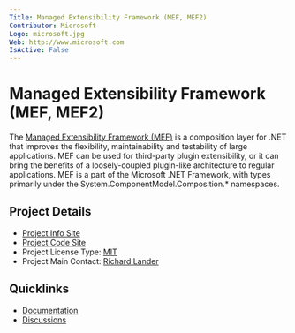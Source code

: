 ```yaml
---
Title: Managed Extensibility Framework (MEF, MEF2)
Contributor: Microsoft
Logo: microsoft.jpg
Web: http://www.microsoft.com
IsActive: False
---
```

# Managed Extensibility Framework (MEF, MEF2)

The [Managed Extensibility Framework (MEF)](https://github.com/MicrosoftArchive/mef) is a composition layer for .NET that improves the flexibility, maintainability and testability of large applications. MEF can be used for third-party plugin extensibility, or it can bring the benefits of a loosely-coupled plugin-like architecture to regular applications. MEF is a part of the Microsoft .NET Framework, with types primarily under the System.ComponentModel.Composition.* namespaces.

## Project Details
* [Project Info Site](https://github.com/MicrosoftArchive/mef) 
* [Project Code Site](https://github.com/MicrosoftArchive/mef) 
* Project License Type: [MIT](https://github.com/microsoftarchive/mef/blob/master/LICENSE)
* Project Main Contact: [Richard Lander](https://github.com/richlander) 

## Quicklinks

* [Documentation](https://mef.codeplex.com/documentation) 
* [Discussions](https://mef.codeplex.com/discussions)
